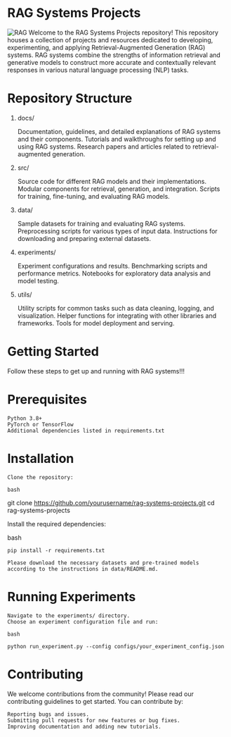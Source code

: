 # RAG  Systems Projects
![RAG](https://media.licdn.com/dms/image/D5612AQHAUgOuN-nRGw/article-cover_image-shrink_720_1280/0/1713154875629?e=2147483647&v=beta&t=tRJ-XgpaY_WFCcPSPcUvnFDo0QD0YVeeaIlVrGXVWXs)
Welcome to the RAG Systems Projects repository! This repository houses a collection of projects and resources dedicated to developing, experimenting, and applying Retrieval-Augmented Generation (RAG) systems. RAG systems combine the strengths of information retrieval and generative models to construct more accurate and contextually relevant responses in various natural language processing (NLP) tasks.

# Repository Structure
1. docs/

    Documentation, guidelines, and detailed explanations of RAG systems and their components.
    Tutorials and walkthroughs for setting up and using RAG systems.
    Research papers and articles related to retrieval-augmented generation.

2. src/

    Source code for different RAG models and their implementations.
    Modular components for retrieval, generation, and integration.
    Scripts for training, fine-tuning, and evaluating RAG models.

3. data/

    Sample datasets for training and evaluating RAG systems.
    Preprocessing scripts for various types of input data.
    Instructions for downloading and preparing external datasets.

4. experiments/

    Experiment configurations and results.
    Benchmarking scripts and performance metrics.
    Notebooks for exploratory data analysis and model testing.

5. utils/

    Utility scripts for common tasks such as data cleaning, logging, and visualization.
    Helper functions for integrating with other libraries and frameworks.
    Tools for model deployment and serving.

# Getting Started
Follow these steps to get up and running with RAG systems!!!
# Prerequisites

    Python 3.8+
    PyTorch or TensorFlow
    Additional dependencies listed in requirements.txt

# Installation

    Clone the repository:

    bash

git clone https://github.com/yourusername/rag-systems-projects.git
cd rag-systems-projects

Install the required dependencies:

bash

    pip install -r requirements.txt

    Please download the necessary datasets and pre-trained models according to the instructions in data/README.md.

# Running Experiments

    Navigate to the experiments/ directory.
    Choose an experiment configuration file and run:

    bash

    python run_experiment.py --config configs/your_experiment_config.json

# Contributing

We welcome contributions from the community! Please read our contributing guidelines to get started. You can contribute by:

    Reporting bugs and issues.
    Submitting pull requests for new features or bug fixes.
    Improving documentation and adding new tutorials.
